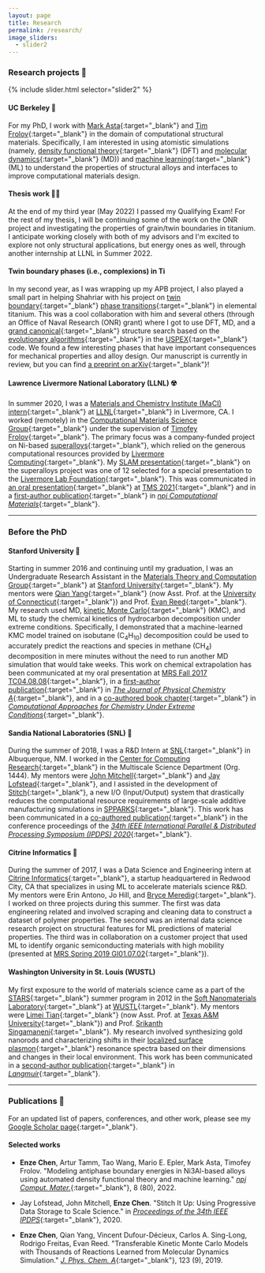 ```yaml
---
layout: page
title: Research
permalink: /research/
image_sliders:
  - slider2
---
```


### Research projects 🔬

{% include slider.html selector="slider2" %}


#### UC Berkeley 🐻

For my PhD, I work with [Mark Asta](https://mse.berkeley.edu/people_new/asta/){:target="_blank"} and [Tim Frolov](https://pls.llnl.gov/people/staff-bios/msd/frolov-t){:target="_blank"} in the domain of computational structural materials. 
Specifically, I am interested in using atomistic simulations (namely, [density functional theory](https://en.wikipedia.org/wiki/Density_functional_theory){:target="_blank"} (DFT) and [molecular dynamics](https://en.wikipedia.org/wiki/Molecular_dynamics){:target="_blank"} (MD)) and [machine learning](https://en.wikipedia.org/wiki/Machine_learning){:target="_blank"} (ML) to understand the properties of structural alloys and interfaces to improve computational materials design. 


#### Thesis work ✍🏼

At the end of my third year (May 2022) I passed my Qualifying Exam! 
For the rest of my thesis, I will be continuing some of the work on the ONR project and investigating the properties of grain/twin boundaries in titanium.
I anticipate working closely with both of my advisors and I'm excited to explore not only structural applications, but energy ones as well, through another internship at LLNL in Summer 2022.


#### Twin boundary phases (i.e., complexions) in Ti

In my second year, as I was wrapping up my APB project, I also played a small part in helping Shahriar with his project on [twin boundary](https://en.wikipedia.org/wiki/Crystal_twinning){:target="_blank"} [phase transitions](https://en.wikipedia.org/wiki/Grain_boundary#Complexion){:target="_blank"} in elemental titanium.
This was a cool collaboration with him and several others (through an Office of Naval Research (ONR) grant) where I got to use DFT, MD, and a [grand canonical](https://en.wikipedia.org/wiki/Grand_canonical_ensemble){:target="_blank"} structure search based on the [evolutionary algorithms](https://en.wikipedia.org/wiki/Evolutionary_algorithm){:target="_blank"} in the [USPEX](https://uspex-team.org/en){:target="_blank"} code.
We found a few interesting phases that have important consequences for mechanical properties and alloy design. 
Our manuscript is currently in review, but you can find [a preprint on arXiv](https://arxiv.org/abs/2103.06194){:target="_blank"}!


#### Lawrence Livermore National Laboratory (LLNL) ☢️

In summer 2020, I was a [Materials and Chemistry Institute (MaCI) intern](https://pls.llnl.gov/careers/internship-programs/maci){:target="_blank"} at [LLNL](https://www.llnl.gov/){:target="_blank"} in Livermore, CA. I worked (remotely) in the [Computational Materials Science Group](https://pls.llnl.gov/people/divisions/materials-science-division/computational-materials-science-group){:target="_blank"} under the supervision of [Timofey Frolov](https://pls.llnl.gov/people/staff-bios/msd/frolov-t){:target="_blank"}. 
The primary focus was a company-funded project on Ni-based [superalloys](https://en.wikipedia.org/wiki/Superalloy){:target="_blank"}, which relied on the generous computational resources provided by [Livermore Computing](https://hpc.llnl.gov/){:target="_blank"}. 
My [SLAM presentation](https://youtu.be/0VJRdJ6JF3o){:target="_blank"} on the superalloys project was one of 12 selected for a special presentation to the [Livermore Lab Foundation](https://livermorelabfoundation.org/){:target="_blank"}.
This was communicated in [an oral presentation](http://www.programmaster.org/PM/PM.nsf/ApprovedAbstracts/B3B8C068CB9E55E6852585A6005C372B?OpenDocument){:target="_blank"} at [TMS 2021](https://www.tms.org/TMS2021){:target="_blank"} and in a [first-author publication](https://www.nature.com/articles/s41524-022-00755-1){:target="_blank"} in [*npj Computational Materials*](https://www.nature.com/npjcompumats/){:target="_blank"}.

------------------------------------


### Before the PhD 

#### Stanford University 🌴

Starting in summer 2016 and continuing until my graduation, I was an Undergraduate Research Assistant in the [Materials Theory and Computation Group](https://reedgroup.stanford.edu/index.html){:target="_blank"} at [Stanford University](https://www.stanford.edu/){:target="_blank"}. My mentors were [Qian Yang](http://www.qianyanglab.com/){:target="_blank"} (now Asst. Prof. at the [University of Connecticut](https://uconn.edu/){:target="_blank"}) and Prof. [Evan Reed](https://reedgroup.stanford.edu/staff/evanreed.html){:target="_blank"}. 
My research used MD, [kinetic Monte Carlo](https://en.wikipedia.org/wiki/Kinetic_Monte_Carlo){:target="_blank"} (KMC), and ML to study the chemical kinetics of hydrocarbon decomposition under extreme conditions. 
Specifically, I demonstrated that a machine-learned KMC model trained on isobutane (C<sub>4</sub>H<sub>10</sub>) decomposition could be used to accurately predict the reactions and species in methane (CH<sub>4</sub>) decomposition in mere minutes without the need to run another MD simulation that would take weeks. 
This work on chemical extrapolation has been communicated at my oral presentation at [MRS Fall 2017 TC04.08.08](https://www.mrs.org/fall2017-symposium-sessions?Code=TC04){:target="_blank"}, in a [first-author publication](https://pubs.acs.org/doi/abs/10.1021/acs.jpca.8b09947){:target="_blank"} in [*The Journal of Physical Chemistry A*](https://pubs.acs.org/journal/jpcafh){:target="_blank"}, and in a [co-authored book chapter](https://link.springer.com/chapter/10.1007/978-3-030-05600-1_9){:target="_blank"} in [*Computational Approaches for Chemistry Under Extreme Conditions*](https://link.springer.com/book/10.1007%2F978-3-030-05600-1){:target="_blank"}.


#### Sandia National Laboratories (SNL) 🦅

During the summer of 2018, I was a R&D Intern at [SNL](https://www.sandia.gov/){:target="_blank"} in Albuquerque, NM. I worked in the [Center for Computing Research](https://cfwebprod.sandia.gov/cfdocs/CompResearch/index.cfm){:target="_blank"} in the Multiscale Science Department (Org. 1444). 
My mentors were [John Mitchell](https://cfwebprod.sandia.gov/cfdocs/CompResearch/templates/insert/profile.cfm?jamitch){:target="_blank"} and [Jay Lofstead](https://cfwebprod.sandia.gov/cfdocs/CompResearch/templates/insert/profile.cfm?gflofst){:target="_blank"}, and I assisted in the development of [Stitch](https://spparks.sandia.gov/doc/Section_start.html#start_3){:target="_blank"}, a new I/O (Input/Output) system that drastically reduces the computational resource requirements of large-scale additive manufacturing simulations in [SPPARKS](https://spparks.sandia.gov/){:target="_blank"}. 
This work has been communicated in a [co-authored publication](https://ieeexplore.ieee.org/abstract/document/9139788){:target="_blank"} in the conference proceedings of the [*34th IEEE International Parallel & Distributed Processing Symposium (IPDPS) 2020*](http://www.ipdps.org/ipdps2020/index.html){:target="_blank"}.


#### Citrine Informatics 🍊

During the summer of 2017, I was a Data Science and Engineering intern at [Citrine Informatics](https://citrine.io){:target="_blank"}, a startup headquartered in Redwood City, CA that specializes in using ML to accelerate materials science R&D. 
My mentors were Erin Antono, Jo Hill, and [Bryce Meredig](https://www.linkedin.com/in/bmeredig/){:target="_blank"}. I worked on three projects during this summer. 
The first was data engineering related and involved scraping and cleaning data to construct a dataset of polymer properties. 
The second was an internal data science research project on structural features for ML predictions of material properties. 
The third was in collaboration on a customer project that used ML to identify organic semiconducting materials with high mobility (presented at [MRS Spring 2019 GI01.07.02](https://www.mrs.org/spring2019/symposium-sessions/symposium-sessions-detail?code=GI01){:target="_blank"}).


#### Washington University in St. Louis (WUSTL)

My first exposure to the world of materials science came as a part of the [STARS](http://www.umsl.edu/~sep/STARS/index.html){:target="_blank"} summer program in 2012 in the [Soft Nanomaterials Laboratory](https://softnano.wustl.edu/){:target="_blank"} at [WUSTL](https://wustl.edu/){:target="_blank"}. 
My mentors were [Limei Tian](https://engineering.tamu.edu/biomedical/profiles/tian-limei.html){:target="_blank"} (now Asst. Prof. at [Texas A&M University](https://www.tamu.edu/){:target="_blank"}) and Prof. [Srikanth Singamaneni](https://engineering.wustl.edu/Profiles/Pages/Srikanth-Singamaneni.aspx){:target="_blank"}. 
My research involved synthesizing gold nanorods and characterizing shifts in their [localized surface plasmon](https://en.wikipedia.org/wiki/Localized_surface_plasmon){:target="_blank"} resonance spectra based on their dimensions and changes in their local environment. 
This work has been communicated in a [second-author publication](https://pubs.acs.org/doi/abs/10.1021/la3034534){:target="_blank"} in [*Langmuir*](https://pubs.acs.org/journal/langd5){:target="_blank"}.

---------------------------------



### Publications 📝

For an updated list of papers, conferences, and other work, please see my [Google Scholar page](https://scholar.google.com/citations?user=MMkofM4AAAAJ&hl=en){:target="_blank"}.


#### Selected works

* **Enze Chen**, Artur Tamm, Tao Wang, Mario E. Epler, Mark Asta, Timofey Frolov. "Modeling antiphase boundary energies in Ni3Al-based alloys using automated density functional theory and machine learning." [*npj Comput. Mater.*](https://www.nature.com/articles/s41524-022-00755-1){:target="_blank"}, 8 (80), 2022.

* Jay Lofstead, John Mitchell, **Enze Chen**. "Stitch It Up: Using Progressive Data Storage to Scale Science." in [*Proceedings of the 34th IEEE IPDPS*](https://ieeexplore.ieee.org/abstract/document/9139788){:target="_blank"}, 2020.

* **Enze Chen**, Qian Yang, Vincent Dufour-Décieux, Carlos A. Sing-Long, Rodrigo Freitas, Evan Reed. "Transferable Kinetic Monte Carlo Models with Thousands of Reactions Learned from Molecular Dynamics Simulation." [*J. Phys. Chem. A*](https://pubs.acs.org/doi/10.1021/acs.jpca.8b09947){:target="_blank"}, 123 (9), 2019.

<!-- * **Enze Chen**, Aaron Lindenberg. "MATSCI 142: Quantum Mechanics of Nanoscale Materials." Stanford University Coursereader. 2018. [GitHub](https://github.com/enze-chen/mse_142_cr){:target="_blank"}. [PDF](assets/files/MSE_142_CR_main.pdf){:target="_blank"}. -->
<!-- * Limei Tian, **Enze Chen**, Naveen Gandra, Abdennour Abbas, Srikanth Singamaneni. "Gold Nanorods as Plasmonic Nanotransducers: Distance-Dependent Refractive Index Sensitivity." [*Langmuir*](https://pubs.acs.org/doi/abs/10.1021/la3034534){:target="_blank"}, 28 (50), 2012. -->